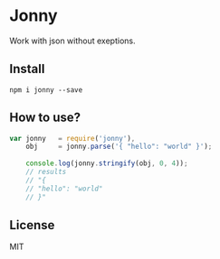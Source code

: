 # Jonny

Work with json without exeptions.

## Install

```
npm i jonny --save
```

## How to use?

```js
var jonny   = require('jonny'),
    obj     = jonny.parse('{ "hello": "world" }');
    
    console.log(jonny.stringify(obj, 0, 4));
    // results
    // "{
    // "hello": "world"
    // }"
```

## License

MIT
